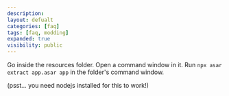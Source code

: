 ```yaml
---
description: 
layout: defualt
categories: [faq]
tags: [faq, modding]
expanded: true
visibility: public
---
```

Go inside the resources folder. Open a command window in it. Run `npx asar extract app.asar app` in the folder's command window.

(psst... you need nodejs installed for this to work!)
